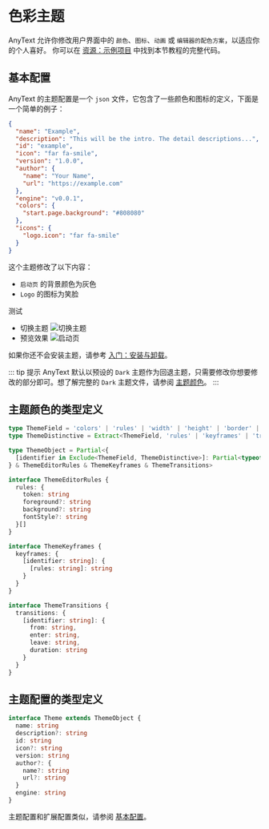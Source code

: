 # 色彩主题
AnyText 允许你修改用户界面中的 `颜色`、`图标`、`动画` 或 `编辑器的配色方案`，以适应你的个人喜好。
你可以在 [资源：示例项目](/resources/examples) 中找到本节教程的完整代码。

## 基本配置
AnyText 的主题配置是一个 `json` 文件，它包含了一些颜色和图标的定义，下面是一个简单的例子：
```json
{
  "name": "Example",
  "description": "This will be the intro. The detail descriptions...",
  "id": "example",
  "icon": "far fa-smile",
  "version": "1.0.0",
  "author": {
    "name": "Your Name",
    "url": "https://example.com"
  },
  "engine": "v0.0.1",
  "colors": {
    "start.page.background": "#808080"
  },
  "icons": {
    "logo.icon": "far fa-smile"
  }
}
```
这个主题修改了以下内容：
- `启动页` 的背景颜色为灰色
- `Logo` 的图标为笑脸

测试
- 切换主题
![切换主题](/switch-theme.png)
- 预览效果
![启动页](/theme-preview.png)

如果你还不会安装主题，请参考 [入门：安装与卸载](/manual/install-and-uninstall)。

::: tip 提示
AnyText 默认以预设的 `Dark` 主题作为回退主题，只需要修改你想要修改的部分即可。想了解完整的 `Dark` 主题文件，请参阅 [主题颜色](color-theme)。
:::

## 主题颜色的类型定义
```ts
type ThemeField = 'colors' | 'rules' | 'width' | 'height' | 'border' | 'radius' | 'shadow' | 'transition' | 'animation' | 'transitions' | 'keyframes' | 'size' | 'icons'
type ThemeDistinctive = Extract<ThemeField, 'rules' | 'keyframes' | 'transitions'>

type ThemeObject = Partial<{
  [identifier in Exclude<ThemeField, ThemeDistinctive>]: Partial<typeof DarkTheme[identifier]>
} & ThemeEditorRules & ThemeKeyframes & ThemeTransitions>

interface ThemeEditorRules {
  rules: {
    token: string
    foreground?: string
    background?: string
    fontStyle?: string
  }[]
}

interface ThemeKeyframes {
  keyframes: {
    [identifier: string]: {
      [rules: string]: string 
    }
  }
}

interface ThemeTransitions {
  transitions: {
    [identifier: string]: {
      from: string,
      enter: string,
      leave: string,
      duration: string
    }
  }
}
```

## 主题配置的类型定义
```ts
interface Theme extends ThemeObject {
  name: string
  description?: string
  id: string
  icon?: string
  version: string
  author?: {
    name?: string
    url?: string
  }
  engine: string
}
```

主题配置和扩展配置类似，请参阅 [基本配置](basic-config)。
